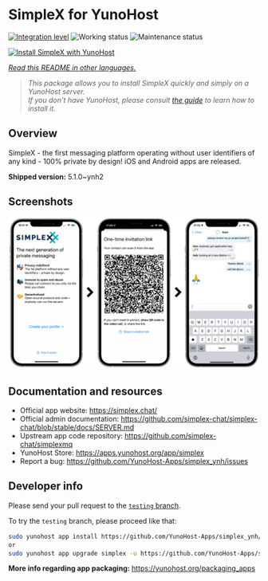 <!--
N.B.: This README was automatically generated by <https://github.com/YunoHost/apps/tree/master/tools/readme_generator>
It shall NOT be edited by hand.
-->

# SimpleX for YunoHost

[![Integration level](https://dash.yunohost.org/integration/simplex.svg)](https://dash.yunohost.org/appci/app/simplex) ![Working status](https://ci-apps.yunohost.org/ci/badges/simplex.status.svg) ![Maintenance status](https://ci-apps.yunohost.org/ci/badges/simplex.maintain.svg)

[![Install SimpleX with YunoHost](https://install-app.yunohost.org/install-with-yunohost.svg)](https://install-app.yunohost.org/?app=simplex)

*[Read this README in other languages.](./ALL_README.md)*

> *This package allows you to install SimpleX quickly and simply on a YunoHost server.*  
> *If you don't have YunoHost, please consult [the guide](https://yunohost.org/install) to learn how to install it.*

## Overview

SimpleX - the first messaging platform operating without user identifiers of any kind - 100% private by design! iOS and Android apps are released.

**Shipped version:** 5.1.0~ynh2

## Screenshots

![Screenshot of SimpleX](./doc/screenshots/conversation.png)

## Documentation and resources

- Official app website: <https://simplex.chat/>
- Official admin documentation: <https://github.com/simplex-chat/simplex-chat/blob/stable/docs/SERVER.md>
- Upstream app code repository: <https://github.com/simplex-chat/simplexmq>
- YunoHost Store: <https://apps.yunohost.org/app/simplex>
- Report a bug: <https://github.com/YunoHost-Apps/simplex_ynh/issues>

## Developer info

Please send your pull request to the [`testing` branch](https://github.com/YunoHost-Apps/simplex_ynh/tree/testing).

To try the `testing` branch, please proceed like that:

```bash
sudo yunohost app install https://github.com/YunoHost-Apps/simplex_ynh/tree/testing --debug
or
sudo yunohost app upgrade simplex -u https://github.com/YunoHost-Apps/simplex_ynh/tree/testing --debug
```

**More info regarding app packaging:** <https://yunohost.org/packaging_apps>
